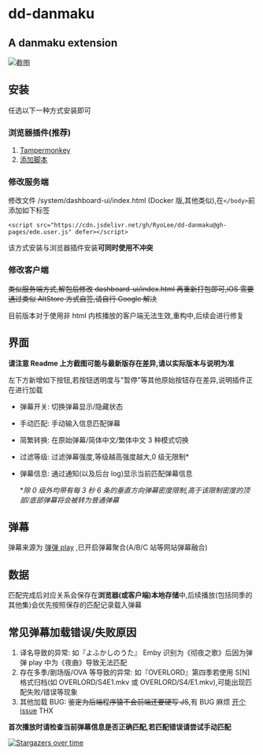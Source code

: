 # dd-danmaku

## A danmaku extension

![截图](https://raw.githubusercontent.com/RyoLee/dd-danmaku/res/S0.png)

## 安装

任选以下一种方式安装即可

### 浏览器插件(推荐)

1. [Tampermonkey](https://www.tampermonkey.net/)
2. [添加脚本](https://cdn.jsdelivr.net/gh/RyoLee/dd-danmaku@gh-pages/ede.user.js)

### 修改服务端

修改文件 /system/dashboard-ui/index.html (Docker 版,其他类似),在`</body>`前添加如下标签

```
<script src="https://cdn.jsdelivr.net/gh/RyoLee/dd-danmaku@gh-pages/ede.user.js" defer></script>
```

该方式安装与浏览器插件安装**可同时使用不冲突**

### 修改客户端

~~类似服务端方式,解包后修改 dashboard-ui/index.html 再重新打包即可,iOS 需要通过类似 AltStore 方式自签,请自行 Google 解决~~

目前版本对于使用非 html 内核播放的客户端无法生效,重构中,后续会进行修复

## 界面

**请注意 Readme 上方截图可能与最新版存在差异,请以实际版本与说明为准**

左下方新增如下按钮,若按钮透明度与"暂停"等其他原始按钮存在差异,说明插件正在进行加载

-   弹幕开关: 切换弹幕显示/隐藏状态
-   手动匹配: 手动输入信息匹配弹幕
-   简繁转换: 在原始弹幕/简体中文/繁体中文 3 种模式切换
-   过滤等级: 过滤弹幕强度,等级越高强度越大,0 级无限制\*
-   弹幕信息: 通过通知(以及后台 log)显示当前匹配弹幕信息

    \*_除 0 级外均带有每 3 秒 6 条的垂直方向弹幕密度限制,高于该限制密度的顶部/底部弹幕将会被转为普通弹幕_

## 弹幕

弹幕来源为 [弹弹 play](https://www.dandanplay.com/) ,已开启弹幕聚合(A/B/C 站等网站弹幕融合)

## 数据

匹配完成后对应关系会保存在**浏览器(或客户端)本地存储**中,后续播放(包括同季的其他集)会优先按照保存的匹配记录载入弹幕

## 常见弹幕加载错误/失败原因

1. 译名导致的异常: 如『よふかしのうた』 Emby 识别为《彻夜之歌》后因为弹弹 play 中为《夜曲》导致无法匹配
2. 存在多季/剧场版/OVA 等导致的异常: 如『OVERLORD』第四季若使用 S[N]格式归档(如 OVERLORD/S4E1.mkv 或 OVERLORD/S4/E1.mkv),可能出现匹配失败/错误等现象
3. 其他加载 BUG: ~~鉴定为后端程序猿不会前端还要硬写 JS~~,有 BUG 麻烦 [开个 issue](https://github.com/RyoLee/dd-danmaku/issues/new/choose) THX

**首次播放时请检查当前弹幕信息是否正确匹配,若匹配错误请尝试手动匹配**

[![Stargazers over time](https://starchart.cc/RyoLee/dd-danmaku.svg)](https://starchart.cc/RyoLee/dd-danmaku)
